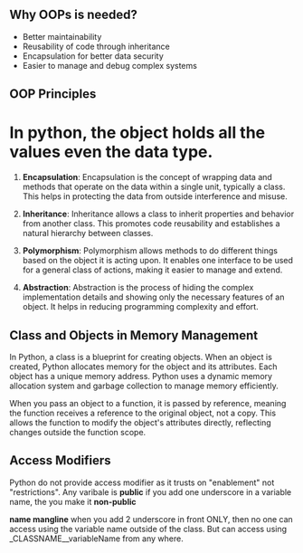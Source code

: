
## Why OOPs is needed?
- Better maintainability
- Reusability of code through inheritance
- Encapsulation for better data security
- Easier to manage and debug complex systems

## OOP Principles

# In python, the object holds all the values even the data type. 

1. **Encapsulation**: Encapsulation is the concept of wrapping data and methods that operate on the data within a single unit, typically a class. This helps in protecting the data from outside interference and misuse.

2. **Inheritance**: Inheritance allows a class to inherit properties and behavior from another class. This promotes code reusability and establishes a natural hierarchy between classes.

3. **Polymorphism**: Polymorphism allows methods to do different things based on the object it is acting upon. It enables one interface to be used for a general class of actions, making it easier to manage and extend.

4. **Abstraction**: Abstraction is the process of hiding the complex implementation details and showing only the necessary features of an object. It helps in reducing programming complexity and effort.

## Class and Objects in Memory Management

In Python, a class is a blueprint for creating objects. When an object is created, Python allocates memory for the object and its attributes. Each object has a unique memory address. Python uses a dynamic memory allocation system and garbage collection to manage memory efficiently.

When you pass an object to a function, it is passed by reference, meaning the function receives a reference to the original object, not a copy. This allows the function to modify the object's attributes directly, reflecting changes outside the function scope.


## Access Modifiers

Python do not provide access modifier as it trusts on "enablement" not "restrictions".
Any varibale is **public**
if you add one underscore in a variable name, the you make it **non-public**

**name mangline** when you add 2 underscore in front ONLY, then no one can access using the variable name outside of the class. But can access using \_CLASSNAME\_\_variableName from any where.